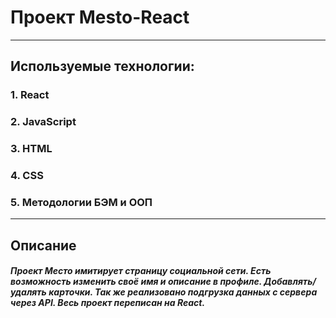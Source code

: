 # Проект Mesto-React
___
## Используемые технологии:

### 1. React
### 2. JavaScript
### 3. HTML
### 4. CSS
### 5. Методологии БЭМ и ООП
___
## Описание
##### Проект Место имитирует страницу социальной сети. Есть возможность изменить своё имя и описание в профиле. Добавлять/удалять карточки. Так же реализовано подгрузка данных с сервера через API. Весь проект переписан на React.